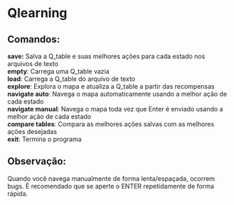 # Qlearning
## Comandos:

<b>save:</b> Salva a Q_table e suas melhores ações para cada estado nos arquivos de texto<br>
<b>empty</b>: Carrega uma Q_table vazia<br>
<b>load</b>: Carrega a Q_table do arquivo de texto<br>
<b>explore</b>: Explora o mapa e atualiza a Q_table a partir das recompensas<br>
<b>navigate auto</b>: Navega o mapa automaticamente usando a melhor ação de cada estado<br>
<b>navigate manual</b>: Navega o mapa toda vez que Enter é enviado usando a melhor ação de cada estado<br>
<b>compare tables</b>: Compara as melhores ações salvas com as melhores ações desejadas<br>
<b>exit</b>: Termina o programa

## Observação:
Quando você navega manualmente de forma lenta/espaçada, ocorrem bugs. É recomendado que se aperte o ENTER repetidamente de forma rápida.
